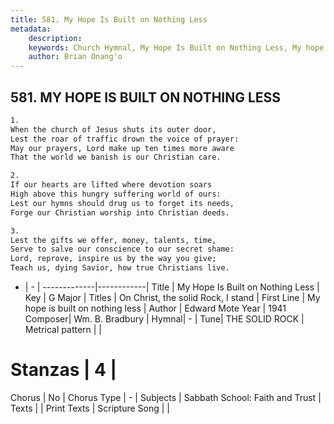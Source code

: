 ```yaml
---
title: 581. My Hope Is Built on Nothing Less
metadata:
    description: 
    keywords: Church Hymnal, My Hope Is Built on Nothing Less, My hope is built on nothing less  , On Christ, the solid Rock, I stand
    author: Brian Onang'o
---
```



## 581. MY HOPE IS BUILT ON NOTHING LESS

```txt
1.
When the church of Jesus shuts its outer door,
Lest the roar of traffic drown the voice of prayer:
May our prayers, Lord make up ten times more aware
That the world we banish is our Christian care.

2.
If our hearts are lifted where devotion soars
High above this hungry suffering world of ours:
Lest our hymns should drug us to forget its needs,
Forge our Christian worship into Christian deeds.

3.
Lest the gifts we offer, money, talents, time,
Serve to salve our conscience to our secret shame:
Lord, reprove, inspire us by the way you give;
Teach us, dying Savior, how true Christians live.
```

- |   -  |
-------------|------------|
Title | My Hope Is Built on Nothing Less |
Key | G Major |
Titles | On Christ, the solid Rock, I stand |
First Line | My hope is built on nothing less   |
Author | Edward Mote
Year | 1941
Composer| Wm. B. Bradbury |
Hymnal|  - |
Tune| THE SOLID ROCK |
Metrical pattern | |
# Stanzas | 4 |
Chorus | No |
Chorus Type | - |
Subjects | Sabbath School: Faith and Trust |
Texts |  |
Print Texts | 
Scripture Song |  |
  
